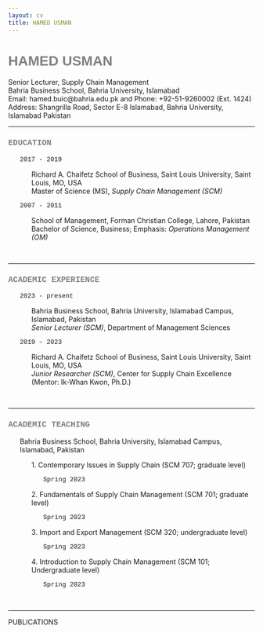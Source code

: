 ```yaml
---
layout: cv
title: HAMED USMAN
---
```

<h1 style="font-family:arial; color:#808080">HAMED USMAN</h1>
Senior Lecturer, Supply Chain Management<br/>
Bahria Business School, Bahria University, Islamabad<br/>
Email: hamed.buic@bahria.edu.pk and Phone: +92-51-9260002 (Ext. 1424)<br/>
Address: Shangrilla Road, Sector E-8 Islamabad, Bahria University, Islamabad Pakistan


<br/>

---


<h3 style="font-family:courier; color:#808080">EDUCATION</h3>

<ul style="list-style-type:none;">
 <a style="font-family:courier; font-size:13px">2017 - 2019</a>
  <ul style="list-style-type:none;">
   <li>Richard A. Chaifetz School of Business, Saint Louis University, Saint Louis, MO, USA</li>
   <li>Master of Science (MS), <i>Supply Chain Management (SCM)</i></li></ul>
</ul>

<ul style="list-style-type:none;">
 <a style="font-family:courier; font-size:13px">2007 - 2011</a>
  <ul style="list-style-type:none;">
   <li>School of Management, Forman Christian College, Lahore, Pakistan</li>
   <li>Bachelor of Science, Business; Emphasis: <i>Operations Management (OM)</i></li></ul>
</ul>


<br/>

---


<h3 style="font-family:courier; color:#808080">ACADEMIC EXPERIENCE</h3>

<ul style="list-style-type:none;">
 <a style="font-family:courier; font-size:13px">2023 - present</a>
  <ul style="list-style-type:none;">
   <li>Bahria Business School, Bahria University, Islamabad Campus, Islamabad, Pakistan</li>
   <li><i>Senior Lecturer (SCM)</i>, Department of Management Sciences</li></ul>
</ul>

<ul style="list-style-type:none;">
 <a style="font-family:courier; font-size:13px">2019 – 2023</a>
  <ul style="list-style-type:none;">
   <li>Richard A. Chaifetz School of Business, Saint Louis University, Saint Louis, MO, USA</li>
   <li><i>Junior Researcher (SCM)</i>, Center for Supply Chain Excellence (Mentor: Ik-Whan Kwon, Ph.D.)</li></ul>
</ul>


<br/>

---


<h3 style="font-family:courier; color:#808080">ACADEMIC TEACHING</h3>
 <ul style="list-style-type:none;">Bahria Business School, Bahria University, Islamabad Campus, Islamabad, Pakistan
  
   <ul style="list-style-type:none;"><li>1. Contemporary Issues in Supply Chain (SCM 707; graduate level)</li>
    <ul style="list-style-type:none;"><a style="font-family:courier; font-size:13px">Spring 2023</a>
     </ul></ul>
   
   <ul style="list-style-type:none;"><li>2. Fundamentals of Supply Chain Management (SCM 701; graduate level)</li>
    <ul style="list-style-type:none;"><a style="font-family:courier; font-size:13px">Spring 2023</a>
     </ul></ul>
   
   <ul style="list-style-type:none;"><li>3. Import and Export Management (SCM 320; undergraduate level)</li>
    <ul style="list-style-type:none;"><a style="font-family:courier; font-size:13px">Spring 2023</a>
     </ul></ul>
   
   <ul style="list-style-type:none;"><li>4. Introduction to Supply Chain Management (SCM 101; Undergraduate level)</li>
    <ul style="list-style-type:none;"><a style="font-family:courier; font-size:13px">Spring 2023</a>
     </ul></ul>
</ul>


<br/>

---


PUBLICATIONS

